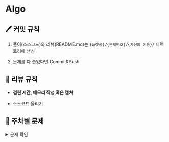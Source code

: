 # Algo
## 🖊 커밋 규칙
1. 풀이(소스코드)와 리뷰(README.md)는 `{플랫폼}/{문제번호}/{자신의 이름}/` 디렉토리에 생성

2. 문제를 다 풀었다면 Commit&Push

## 📌 리뷰 규칙
- **걸린 시간, 메모리 작성 혹은 캡쳐**

- 소스코드 올리기

## 📝 주차별 문제
<details><summary>문제 확인</summary>

|주차|1|2|3|
|:---:|:---:|:---:|:---:|
|**1주차**<br> (02.09 ~ 02.15)|[파일명 정렬](https://school.programmers.co.kr/learn/courses/30/lessons/17686)|[프렌즈4블록](https://school.programmers.co.kr/learn/courses/30/lessons/17679)||
|**2주차**<br> (02.16 ~ 02.22)|[2 x n 타일링](https://school.programmers.co.kr/learn/courses/30/lessons/12900)|[N진수 게임](https://school.programmers.co.kr/learn/courses/30/lessons/17687)||
|**3주차**<br> (02.23 ~ 03.01)|[줄 서는 방법](https://school.programmers.co.kr/learn/courses/30/lessons/12936)|[~~괄호 변환~~](https://school.programmers.co.kr/learn/courses/30/lessons/60058)||
|**4주차**<br> (03.02 ~ 03.08)|[점프와 순간 이동](https://school.programmers.co.kr/learn/courses/30/lessons/12980)|[배달](https://school.programmers.co.kr/learn/courses/30/lessons/12978)||
|**5주차**<br> (03.09 ~ 03.15)|[영어 끝말잇기](https://school.programmers.co.kr/learn/courses/30/lessons/12981)|[후보키](https://school.programmers.co.kr/learn/courses/30/lessons/42890)||
|**6주차**<br> (03.16 ~ 03.22)|[조이스틱](https://school.programmers.co.kr/learn/courses/30/lessons/42860)|[모음사전](https://school.programmers.co.kr/learn/courses/30/lessons/84512)||
|**7주차**<br> (03.23 ~ 03.29)|[성격 유형 검사하기](https://school.programmers.co.kr/learn/courses/30/lessons/118666)|[괄호 회전하기](https://school.programmers.co.kr/learn/courses/30/lessons/76502)||
|**8주차**<br> (03.30 ~ 04.05)|[쿼드압축 후 개수 세기](https://school.programmers.co.kr/learn/courses/30/lessons/68936)|[옹알이 (2)](https://school.programmers.co.kr/learn/courses/30/lessons/133499)||
|**9주차**<br> (04.13 ~ 04.19)|[개인정보 수집 유효기간](https://school.programmers.co.kr/learn/courses/30/lessons/150370)|[롤케이크 자르기](https://school.programmers.co.kr/learn/courses/30/lessons/132265)||
|**10주차**<br> (04.20 ~ 04.26)|[귤 고르기](https://school.programmers.co.kr/learn/courses/30/lessons/138476)|[혼자 놀기의 달인](https://school.programmers.co.kr/learn/courses/30/lessons/131130)||
|**11주차**<br> (04.27 ~ 05.03)|[피로도](https://school.programmers.co.kr/learn/courses/30/lessons/87946)|[전력망을 둘로 나누기](https://school.programmers.co.kr/learn/courses/30/lessons/86971)||
|**12주차**<br> (05.04 ~ 05.10)|[메뉴 리뉴얼](https://school.programmers.co.kr/learn/courses/30/lessons/72411)|[할인 행사](https://school.programmers.co.kr/learn/courses/30/lessons/131127)||
|**13주차**<br> (05.11 ~ 05.17)|[연속 부분 수열 합의 개수](https://school.programmers.co.kr/learn/courses/30/lessons/131701)|[거리두기 확인하기](https://school.programmers.co.kr/learn/courses/30/lessons/81302)||
|**14주차**<br> (05.25 ~ 05.31)|[구명보트](https://school.programmers.co.kr/learn/courses/30/lessons/42885)|[후보키](https://school.programmers.co.kr/learn/courses/30/lessons/42890)||
|**15주차**<br> (06.01 ~ 06.07)|[카펫](https://school.programmers.co.kr/learn/courses/30/lessons/42842)|[택배 배달과 수거하기](https://school.programmers.co.kr/learn/courses/30/lessons/150369)|[괄호 추가하기](https://www.acmicpc.net/problem/16637)||
|**16주차**<br> (06.08 ~ 06.14)|[올바른 괄호](https://school.programmers.co.kr/learn/courses/30/lessons/12909)|[3xn 타일링](https://school.programmers.co.kr/learn/courses/30/lessons/12902)|[파이프 옮기기 1](https://www.acmicpc.net/problem/17070)||
|**17주차**<br> (06.24 ~ 06.28)|[예상 대진표](https://school.programmers.co.kr/learn/courses/30/lessons/12985)|[양궁대회](https://school.programmers.co.kr/learn/courses/30/lessons/92342)|[게리맨더링](https://www.acmicpc.net/problem/17471)||
|**18주차**<br> (06.29 ~ 07.05)|[H-Index](https://school.programmers.co.kr/learn/courses/30/lessons/42747)|[순위 검색](https://school.programmers.co.kr/learn/courses/30/lessons/72412)|[배열 돌리기 4](https://www.acmicpc.net/problem/17406)||
|**19주차**<br> (07.06 ~ 07.12)|[의상](https://school.programmers.co.kr/learn/courses/30/lessons/42578)|[디펜스 게임](https://school.programmers.co.kr/learn/courses/30/lessons/142085)|[색종이 붙이기](https://www.acmicpc.net/problem/17136)||
|**20주차**<br> (07.20 ~ 07.26)|[캐시](https://school.programmers.co.kr/learn/courses/30/lessons/17680)|[요격 시스템](https://school.programmers.co.kr/learn/courses/30/lessons/181188)|[캐슬 디펜스](https://www.acmicpc.net/problem/17135)||
|**21주차**<br> (07.27 ~ 08.02)|[더 맵게](https://school.programmers.co.kr/learn/courses/30/lessons/42626)|[N-Queen](https://school.programmers.co.kr/learn/courses/30/lessons/12952)|[다리 만들기 2](https://www.acmicpc.net/problem/17472)||
